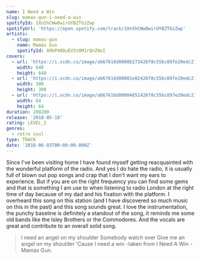 ```yaml
---
name: I Need a Win
slug: mamas-gun-i-need-a-win
spotifyId: 1Xn5hCWw0wirUYBZTGzZwp
spotifyUrl: 'https://open.spotify.com/track/1Xn5hCWw0wirUYBZTGzZwp'
artists:
  - slug: mamas-gun
    name: Mamas Gun
    spotifyId: 09bP40OuEV5tOM1rQnZNxI
covers:
  - url: 'https://i.scdn.co/image/ab67616d0000b273426f8c55bc897e20edc21e0e'
    width: 640
    height: 640
  - url: 'https://i.scdn.co/image/ab67616d00001e02426f8c55bc897e20edc21e0e'
    width: 300
    height: 300
  - url: 'https://i.scdn.co/image/ab67616d00004851426f8c55bc897e20edc21e0e'
    width: 64
    height: 64
duration: 280280
release: '2018-05-18'
rating: LEVEL_2
genres:
  - retro soul
type: TRACK
date: '2018-06-03T00:00:00.000Z'
---
```

Since I've been visiting home I have found myself getting reacquainted with the wonderful
platform of the radio. And yes I do hate the radio, it is usually full of blown out pop
songs and crap that I don't want my ears to experience. But if you are on the right frequency
you can find some gems and that is something I am use to when listening to radio London at
the right time of day because of my dad and his fixation with the platform. I overheard this
song on this station (and I have discovered so much music on this in the past) and this song
sounds great. I love the instrumentation, the punchy baseline is definitely a standout of
the song, it reminds me some old bands like the Isley Brothers or the Commodores. And the
vocals are great and contribute to an overall solid song.

> I need an angel on my shoulder
> Somebody watch over
> Give me an angel on my shoulder
> 'Cause I need a win
-taken from I Need A Win - Mamas Gun.
